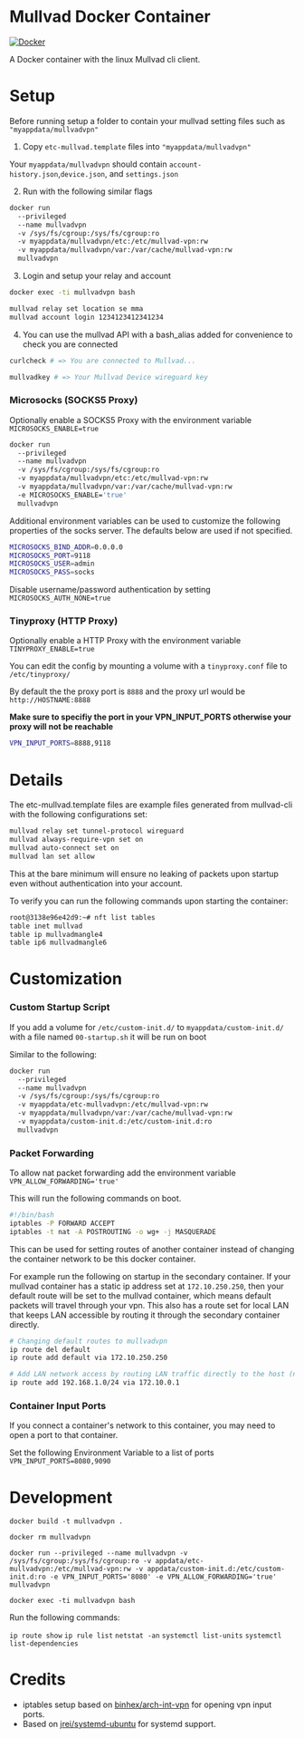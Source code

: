# Mullvad Docker Container

[![Docker](https://github.com/gvkhna/docker-mullvadvpn/actions/workflows/docker-publish.yml/badge.svg?branch=main)](https://github.com/gvkhna/docker-mullvadvpn/actions/workflows/docker-publish.yml)

A Docker container with the linux Mullvad cli client.

# Setup

Before running setup a folder to contain your mullvad setting files such as `"myappdata/mullvadvpn"`

1. Copy `etc-mullvad.template` files into `"myappdata/mullvadvpn"`

Your `myappdata/mullvadvpn` should contain `account-history.json`,`device.json`, and `settings.json`

2. Run with the following similar flags 

```sh
docker run 
  --privileged 
  --name mullvadvpn 
  -v /sys/fs/cgroup:/sys/fs/cgroup:ro 
  -v myappdata/mullvadvpn/etc:/etc/mullvad-vpn:rw 
  -v myappdata/mullvadvpn/var:/var/cache/mullvad-vpn:rw
  mullvadvpn
```

3. Login and setup your relay and account

```sh
docker exec -ti mullvadvpn bash
```

```sh
mullvad relay set location se mma
mullvad account login 1234123412341234
```

4. You can use the mullvad API with a bash_alias added for convenience to check you are connected

```sh
curlcheck # => You are connected to Mullvad...
```

```sh
mullvadkey # => Your Mullvad Device wireguard key
```

### Microsocks (SOCKS5 Proxy)

Optionally enable a SOCKS5 Proxy with the environment variable `MICROSOCKS_ENABLE=true`

```sh
docker run 
  --privileged 
  --name mullvadvpn 
  -v /sys/fs/cgroup:/sys/fs/cgroup:ro 
  -v myappdata/mullvadvpn/etc:/etc/mullvad-vpn:rw 
  -v myappdata/mullvadvpn/var:/var/cache/mullvad-vpn:rw
  -e MICROSOCKS_ENABLE='true'
  mullvadvpn
```

Additional environment variables can be used to customize the following properties of the socks server. The defaults below are used if not specified.

```sh
MICROSOCKS_BIND_ADDR=0.0.0.0
MICROSOCKS_PORT=9118
MICROSOCKS_USER=admin
MICROSOCKS_PASS=socks
```

Disable username/password authentication by setting `MICROSOCKS_AUTH_NONE=true`

### Tinyproxy (HTTP Proxy)

Optionally enable a HTTP Proxy with the environment variable `TINYPROXY_ENABLE=true`

You can edit the config by mounting a volume with a `tinyproxy.conf` file to `/etc/tinyproxy/`

By default the the proxy port is `8888` and the proxy url would be `http://HOSTNAME:8888`

**Make sure to specifiy the port in your VPN_INPUT_PORTS otherwise your proxy will not be reachable**

```sh
VPN_INPUT_PORTS=8888,9118
```

# Details

The etc-mullvad.template files are example files generated from mullvad-cli with the following configurations set:

```sh
mullvad relay set tunnel-protocol wireguard
mullvad always-require-vpn set on
mullvad auto-connect set on
mullvad lan set allow
```

This at the bare minimum will ensure no leaking of packets upon startup even without authentication into your account.

To verify you can run the following commands upon starting the container:

```sh
root@3138e96e42d9:~# nft list tables
table inet mullvad
table ip mullvadmangle4
table ip6 mullvadmangle6
```

# Customization

### Custom Startup Script

If you add a volume for `/etc/custom-init.d/` to `myappdata/custom-init.d/` with a file named `00-startup.sh` it will be run on boot

Similar to the following:

```sh
docker run 
  --privileged 
  --name mullvadvpn 
  -v /sys/fs/cgroup:/sys/fs/cgroup:ro 
  -v myappdata/etc-mullvadvpn:/etc/mullvad-vpn:rw 
  -v myappdata/mullvadvpn/var:/var/cache/mullvad-vpn:rw
  -v myappdata/custom-init.d:/etc/custom-init.d:ro 
  mullvadvpn
```

### Packet Forwarding

To allow nat packet forwarding add the environment variable `VPN_ALLOW_FORWARDING='true'`

This will run the following commands on boot.

```sh
#!/bin/bash
iptables -P FORWARD ACCEPT
iptables -t nat -A POSTROUTING -o wg+ -j MASQUERADE
```

This can be used for setting routes of another container instead of changing the container network to be this docker container.

For example run the following on startup in the secondary container. If your mullvad container has a static ip address set at `172.10.250.250`, then your default route will be set to the mullvad container, which means default packets will travel through your vpn. This also has a route set for local LAN that keeps LAN accessible by routing it through the secondary container directly.

```sh
# Changing default routes to mullvadvpn
ip route del default
ip route add default via 172.10.250.250

# Add LAN network access by routing LAN traffic directly to the host (not VPN container)
ip route add 192.168.1.0/24 via 172.10.0.1
```

### Container Input Ports

If you connect a container's network to this container, you may need to open a port to that container.

Set the following Environment Variable to a list of ports `VPN_INPUT_PORTS=8080,9090`

# Development

`docker build -t mullvadvpn .`

`docker rm mullvadvpn`

`docker run --privileged --name mullvadvpn -v /sys/fs/cgroup:/sys/fs/cgroup:ro -v appdata/etc-mullvadvpn:/etc/mullvad-vpn:rw -v appdata/custom-init.d:/etc/custom-init.d:ro -e VPN_INPUT_PORTS='8080' -e VPN_ALLOW_FORWARDING='true' mullvadvpn`

`docker exec -ti mullvadvpn bash`

Run the following commands: 

`ip route show`
`ip rule list`
`netstat -an`
`systemctl list-units`
`systemctl list-dependencies`


# Credits

- iptables setup based on [binhex/arch-int-vpn](https://github.com/binhex/arch-int-vpn) for opening vpn input ports.
- Based on [jrei/systemd-ubuntu](https://hub.docker.com/r/jrei/systemd-ubuntu) for systemd support.